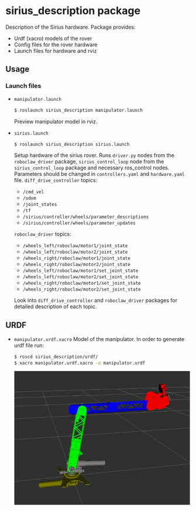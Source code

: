 # sirius_description package
Description of the Sirius hardware. Package provides:
- Urdf (xacro) models of the rover
- Config files for the rover hardware
- Launch files for hardware and rviz

## Usage

### Launch files
- `manipulator.launch`
  ```bash
  $ roslaunch sirius_description manipulator.launch
  ```
  Preview manipulator model in rviz.
- `sirius.launch`
  ```bash
  $ roslaunch sirius_description sirius.launch
  ```
  Setup hardware of the sirius rover. Runs `driver.py` nodes from the `roboclaw_driver` package, `sirius_control_loop` node from the `sirius_control_loop` package and necessary ros_control nodes. Parameters should be changed in `controllers.yaml` and `hardware.yaml` file.
    `diff_drive_controller` topics:
    - `/cmd_vel`
    - `/odom`
    - `/joint_states`
    - `/tf`
    - `/sirius/controller/wheels/parameter_descriptions`
    - `/sirius/controller/wheels/parameter_updates`

    `roboclaw_driver` topics:
    - `/wheels_left/roboclaw/motor1/joint_state`
    - `/wheels_left/roboclaw/motor2/joint_state`
    - `/wheels_right/roboclaw/motor1/joint_state`
    - `/wheels_right/roboclaw/motor2/joint_state`
    - `/wheels_left/roboclaw/motor1/set_joint_state`
    - `/wheels_left/roboclaw/motor2/set_joint_state`
    - `/wheels_right/roboclaw/motor1/set_joint_state`
    - `/wheels_right/roboclaw/motor2/set_joint_state`

    Look into `diff_drive_controller` and `roboclaw_driver` packages for detailed description of each topic.

## URDF
- `manipulator.urdf.xacro`
    Model of the manipulator. In order to generate urdf file run:
    ```bash
    $ roscd sirius_description/urdf/
    $ xacro manipulator.urdf.xacro -o manipulator.urdf
    ```
    ![manipulator.urdf.xacro](docs/manipulator.png)

